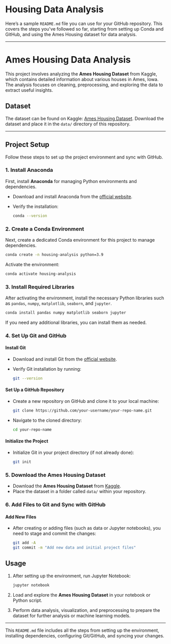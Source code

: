 # Housing Data Analysis
Here’s a sample `README.md` file you can use for your GitHub repository. This covers the steps you've followed so far, starting from setting up Conda and GitHub, and using the Ames Housing dataset for data analysis.

---

# Ames Housing Data Analysis

This project involves analyzing the **Ames Housing Dataset** from Kaggle, which contains detailed information about various houses in Ames, Iowa. The analysis focuses on cleaning, preprocessing, and exploring the data to extract useful insights.

## Dataset

The dataset can be found on Kaggle: [Ames Housing Dataset](https://www.kaggle.com/datasets/prevek18/ames-housing-dataset?resource=download). Download the dataset and place it in the `data/` directory of this repository.

---

## Project Setup

Follow these steps to set up the project environment and sync with GitHub.

### 1. Install Anaconda

First, install **Anaconda** for managing Python environments and dependencies.

- Download and install Anaconda from the [official website](https://www.anaconda.com/products/individual#download-section).
- Verify the installation:

  ```bash
  conda --version
  ```

### 2. Create a Conda Environment

Next, create a dedicated Conda environment for this project to manage dependencies.

```bash
conda create -n housing-analysis python=3.9
```

Activate the environment:

```bash
conda activate housing-analysis
```

### 3. Install Required Libraries

After activating the environment, install the necessary Python libraries such as `pandas`, `numpy`, `matplotlib`, `seaborn`, and `jupyter`.

```bash
conda install pandas numpy matplotlib seaborn jupyter
```

If you need any additional libraries, you can install them as needed.

### 4. Set Up Git and GitHub

#### Install Git

- Download and install Git from the [official website](https://git-scm.com/downloads).
- Verify Git installation by running:

  ```bash
  git --version
  ```

#### Set Up a GitHub Repository

- Create a new repository on GitHub and clone it to your local machine:

  ```bash
  git clone https://github.com/your-username/your-repo-name.git
  ```

- Navigate to the cloned directory:

  ```bash
  cd your-repo-name
  ```

#### Initialize the Project

- Initialize Git in your project directory (if not already done):

  ```bash
  git init
  ```

### 5. Download the Ames Housing Dataset

- Download the **Ames Housing Dataset** from [Kaggle](https://www.kaggle.com/datasets/prevek18/ames-housing-dataset?resource=download).
- Place the dataset in a folder called `data/` within your repository.

### 6. Add Files to Git and Sync with GitHub

#### Add New Files

- After creating or adding files (such as data or Jupyter notebooks), you need to stage and commit the changes:

  ```bash
  git add -A
  git commit -m "Add new data and initial project files"
  ```

## Usage

1. After setting up the environment, run Jupyter Notebook:

   ```bash
   jupyter notebook
   ```

2. Load and explore the **Ames Housing Dataset** in your notebook or Python script.

3. Perform data analysis, visualization, and preprocessing to prepare the dataset for further analysis or machine learning models.

---



This `README.md` file includes all the steps from setting up the environment, installing dependencies, configuring Git/GitHub, and syncing your changes.
